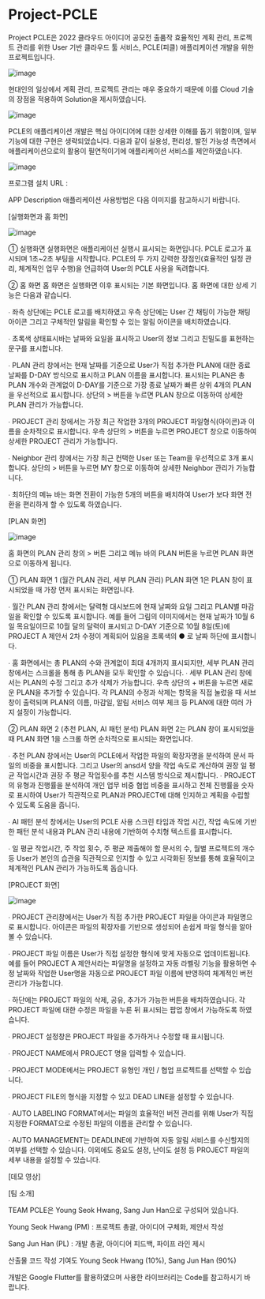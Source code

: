 # Project-PCLE

Project PCLE은 2022 클라우드 아이디어 공모전 출품작 효율적인 계획 관리, 프로젝트 관리를 위한 User 기반 클라우드 툴 서비스, PCLE(피클) 애플리케이션 개발을 위한 프로젝트입니다.

![image](https://user-images.githubusercontent.com/109898791/202535640-74f54232-f3d6-48d2-8f3a-8e3e07508d3a.png)

현대인의 일상에서 계획 관리, 프로젝트 관리는 매우 중요하기 때문에 이를 Cloud 기술의 장점을 적용하여 Solution을 제시하였습니다.

![image](https://user-images.githubusercontent.com/109898791/202535877-8a0a46f4-752d-4338-bccd-93783e252da4.png)

PCLE의 애플리케이션 개발은 핵심 아이디어에 대한 상세한 이해를 돕기 위함이며, 일부 기능에 대한 구현은 생략되었습니다.
다음과 같이 실용성, 편리성, 발전 가능성 측면에서 애플리케이션으로의 활용이 필연적이기에 애플리케이션 서비스를 제안하였습니다.

![image](https://user-images.githubusercontent.com/109898791/202536409-cc99f4a5-d5c6-406a-a8f3-f99cb37bb19a.png)

프로그램 설치 URL : 

APP Description 애플리케이션 사용방법은 다음 이미지를 참고하시기 바랍니다.

[실행화면과 홈 화면]

![image](https://user-images.githubusercontent.com/109898791/202702886-5d813801-faed-4a3b-b10f-190531efed9e.png)

① 실행화면
실행화면은 애플리케이션 실행시 표시되는 화면입니다. PCLE 로고가 표시되며 1초~2초 부팅을 시작합니다. PCLE의 두 가지 강력한 장점인(효율적인 일정 관리, 체계적인 업무 수행)을 언급하여 User의 PCLE 사용을 독려합니다.

② 홈 화면
홈 화면은 실행화면 이후 표시되는 기본 화면입니다. 홈 화면에 대한 상세 기능은 다음과 같습니다.

∙ 좌측 상단에는 PCLE 로고를 배치하였고 우측 상단에는 User 간 채팅이 가능한 채팅 아이콘 그리고 구체적인 알림을 확인할 수 있는 알림 아이콘을 배치하였습니다.

∙ 초록색 상태표시바는 날짜와 요일을 표시하고 User의 정보 그리고 친밀도를 표현하는 문구를 표시합니다. 

∙ PLAN 관리 창에서는 현재 날짜를 기준으로 User가 직접 추가한 PLAN에 대한 종료 날짜를 D-DAY 방식으로 표시하고 PLAN 이름을 표시합니다. 표시되는 PLAN은 총 PLAN 개수와 관계없이 D-DAY를 기준으로 가장 종료 날짜가 빠른 상위 4개의 PLAN을 우선적으로 표시합니다. 상단의 > 버튼을 누르면 PLAN 창으로 이동하여 상세한 PLAN 관리가 가능합니다. 

∙ PROJECT 관리 창에서는 가장 최근 작업한 3개의 PROJECT 파일형식(아이콘)과 이름을 순차적으로 표시합니다. 우측 상단의 > 버튼을 누르면 PROJECT 창으로 이동하여 상세한 PROJECT 관리가 가능합니다.

∙ Neighbor 관리 창에서는 가장 최근 컨택한 User 또는 Team을 우선적으로 3개 표시합니다. 상단의 > 버튼을 누르면 MY 창으로 이동하여 상세한 Neighbor 관리가 가능합니다.

∙ 최하단의 메뉴 바는 화면 전환이 가능한 5개의 버튼을 배치하여 User가 보다 화면 전환을 편리하게 할 수 있도록 하였습니다. 

[PLAN 화면]

![image](https://user-images.githubusercontent.com/109898791/202705049-61ca9af5-e30a-45f7-a03c-2c9b7878a742.png)

홈 화면의 PLAN 관리 창의 > 버튼 그리고 메뉴 바의 PLAN 버튼을 누르면 PLAN 화면으로 이동하게 됩니다.

① PLAN 화면 1 (월간 PLAN 관리, 세부 PLAN 관리)
PLAN 화면 1은 PLAN 창이 표시되었을 때 가장 먼저 표시되는 화면입니다.

∙ 월간 PLAN 관리 창에서는 달력형 대시보드에 현재 날짜와 요일 그리고 PLAN별 마감일을 확인할 수 있도록 표시합니다. 예를 들어 그림의 이미지에서는 현재 날짜가 10월 6일 목요일이므로 10월 달의 달력이 표시되고 D-DAY 기준으로 10월 8일(토)에 PROJECT A 제안서 2차 수정이 계획되어 있음을 초록색의 ● 로 날짜 하단에 표시합니다. 

∙ 홈 화면에서는 총 PLAN의 수와 관계없이 최대 4개까지 표시되지만, 세부 PLAN 관리 창에서는 스크롤을 통해 총 PLAN을 모두 확인할 수 있습니다. 
∙ 세부 PLAN 관리 창에서는 PLAN의 수정 그리고 추가 삭제가 가능합니다. 우측 상단의 + 버튼을 누르면 새로운 PLAN을 추가할 수 있습니다. 각 PLAN의 수정과 삭제는 항목을 직접 눌렀을 때 서브 창이 출력되며 PLAN의 이름, 마감일, 알림 서비스 여부 체크 등 PLAN에 대한 여러 가지 설정이 가능합니다.

② PLAN 화면 2 (추천 PLAN, AI 패턴 분석)
PLAN 화면 2는 PLAN 창이 표시되었을 때 PLAN 화면 1을 스크롤 하면 순차적으로 표시되는 화면입니다.

∙ 추천 PLAN 창에서는 User의 PCLE에서 작업한 파일의 확장자명을 분석하여 문서 파일의 비중을 표시합니다. 그리고 User의 ansd서 양을 작업 속도로 계산하여 권장 일 평균 작업시간과 권장 주 평균 작업횟수를 추천 시스템 방식으로 제시합니다.
∙ PROJECT의 유형과 진행률을 분석하여 개인 업무 비중 협업 비중을 표시하고 전체 진행률을 숫자로 표시하여 User가 직관적으로 PLAN과 PROJECT에 대해 인지하고 계획을 수립할 수 있도록 도움을 줍니다.

∙ AI 패턴 분석 창에서는 User의 PCLE 사용 스크린 타임과 작업 시간, 작업 속도에 기반한 패턴 분석 내용과 PLAN 관리 내용에 기반하여 수치형 텍스트를 표시합니다.

∙ 일 평균 작업시간, 주 작업 횟수, 주 평균 제출해야 할 문서의 수, 월별 프로젝트의 개수 등
User가 본인의 습관을 직관적으로 인지할 수 있고 시각화된 정보를 통해 효율적이고 체계적인 PLAN 관리가 가능하도록 돕습니다.

[PROJECT 화면]

![image](https://user-images.githubusercontent.com/109898791/202703087-d9c34749-f08f-49b4-8053-09e9d50fe936.png)

∙ PROJECT 관리창에서는 User가 직접 추가한 PROJECT 파일을 아이콘과 파일명으로 표시합니다. 아이콘은 파일의 확장자를 기반으로 생성되어 손쉽게 파일 형식을 알아볼 수 있습니다.

∙ PROJECT 파일 이름은 User가 직접 설정한 형식에 맞게 자동으로 업데이트됩니다. 예를 들어 PROJECT A 제안서라는 파일명을 설정하고 자동 라벨링 기능을 활용하면 수정 날짜와 작업한 User명을 자동으로 PROJECT 파일 이름에 반영하여 체계적인 버전 관리가 가능합니다.

∙ 하단에는 PROJECT 파일의 삭제, 공유, 추가가 가능한 버튼을 배치하였습니다. 각 PROJECT 파일에 대한 수정은 파일을 누른 뒤 표시되는 팝업 창에서 가능하도록 하였습니다.

∙ PROJECT 설정창은 PROJECT 파일을 추가하거나 수정할 때 표시됩니다. 

∙ PROJECT NAME에서 PROJECT 명을 입력할 수 있습니다.

∙ PROJECT MODE에서는 PROJECT 유형인 개인 / 협업 프로젝트를 선택할 수 있습니다.

∙ PROJECT FILE의 형식을 지정할 수 있고 DEAD LINE을 설정할 수 있습니다.

∙ AUTO LABELING FORMAT에서는 파일의 효율적인 버전 관리를 위해 User가 직접 지정한 FORMAT으로 수정된 파일의 이름을 관리할 수 있습니다.

∙ AUTO MANAGEMENT는 DEADLINE에 기반하여 자동 알림 서비스를 수신할지의 여부를 선택할 수 있습니다. 이외에도 중요도 설정, 난이도 설정 등 PROJECT 파일의 세부 내용을 설정할 수 있습니다.

[데모 영상]




[팀 소개]

TEAM PCLE은 Young Seok Hwang, Sang Jun Han으로 구성되어 있습니다.

Young Seok Hwang (PM) : 프로젝트 총괄, 아이디어 구체화, 제안서 작성

Sang Jun Han (PL) : 개발 총괄, 아이디어 피드백, 파이프 라인 제시

산출물 코드 작성 기여도 Young Seok Hwang (10%), Sang Jun Han (90%)


개발은 Google Flutter를 활용하였으며 사용한 라이브러리는 Code를 참고하시기 바랍니다.
